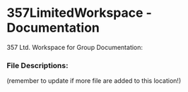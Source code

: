 # 357LimitedWorkspace - Documentation
357 Ltd. Workspace for Group
Documentation:

### File Descriptions:


(remember to update if more file are added to this location!)
